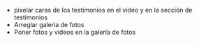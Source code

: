 - pixelar caras de los testimonios en el video y en la sección de testimonios
- Arreglar galeria de fotos
- Poner fotos y videos en la galería de fotos